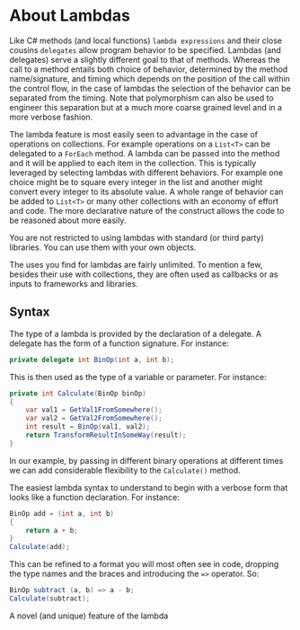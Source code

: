 # About Lambdas

Like C# methods (and local functions) `lambda expressions` and their close cousins `delegates` allow program behavior to be specified.
Lambdas (and delegates) serve a slightly different goal to that of methods.
Whereas the call to a method entails both choice of behavior, determined by the method name/signature, and timing which depends on the position of the call within the control flow, in the case of lambdas the selection of the behavior can be separated from the timing.
Note that polymorphism can also be used to engineer this separation but at a much more coarse grained level and in a more verbose fashion.

The lambda feature is most easily seen to advantage in the case of operations on collections.
For example operations on a `List<T>` can be delegated to a `ForEach` method.  A lambda can be passed into the method and it will be applied to each item in the collection.
This is typically leveraged by selecting lambdas with different behaviors.  For example one choice might be to square every integer in the list and another might convert every integer to its absolute value.
A whole range of behavior can be added to `List<T>` or many other collections with an economy of effort and code.
The more declarative nature of the construct allows the code to be reasoned about more easily.

You are not restricted to using lambdas with standard (or third party) libraries.
You can use them with your own objects.

The uses you find for lambdas are fairly unlimited.
To mention a few, besides their use with collections, they are often used as callbacks or as inputs to frameworks and libraries.

## Syntax

The type of a lambda is provided by the declaration of a delegate.
A delegate has the form of a function signature.
For instance:
```csharp
private delegate int BinOp(int a, int b);
```
This is then used as the type of a variable or parameter.
For instance:
```csharp
private int Calculate(BinOp binOp)
{
    var val1 = GetVal1FromSomewhere();
    var val2 = GetVal2FromSomewhere();
    int result = BinOp(val1, val2);
    return TransformResultInSomeWay(result);
}
```
In our example, by passing in different binary operations at different times we can add considerable flexibility to the `Calculate()` method.

The easiest lambda syntax to understand to begin with a verbose form that looks like a function declaration.
For instance:
```csharp
BinOp add = (int a, int b)
{
    return a + b;
}
Calculate(add);
```

This can be refined to a format you will most often see in code, dropping the type names and the braces and introducing the `=>` operator.
So:
```csharp
BinOp subtract (a, b) => a - b;
Calculate(subtract);
```

A novel (and unique) feature of the lambda